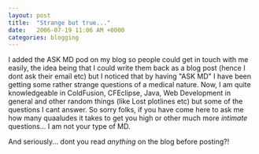 ```yaml
---
layout: post
title:  "Strange but true..."
date:   2006-07-19 11:06 AM +0000
categories: blogging
---
```

I added the ASK MD pod on my blog so people could get in touch with me easily, the idea being that I could write them back as a blog post (hence I dont ask their email etc) but I noticed that by having "ASK MD" I have been getting some rather strange questions of a medical nature. Now, I am quite knowledgeable in ColdFusion, CFEclipse, Java, Web Development in general and other random things (like Lost plotlines etc) but some of the questions I cant answer. So sorry folks, if you have come here to ask me how many quaaludes it takes to get you high or other much more *intimate* questions... I am not your type of MD.

And seriously... dont you read *anything* on the blog before posting?!